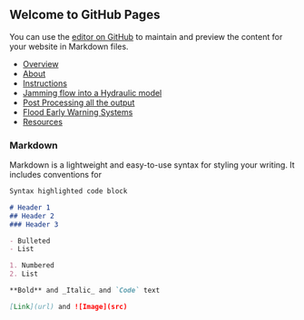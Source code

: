## Welcome to GitHub Pages

You can use the [editor on GitHub](https://github.com/lmillard79/lmillard79.github.io/edit/master/index.md) to maintain and preview the content for your website in Markdown files.

- [Overview](pages/overview.md)
- [About](pages/about.md)
- [Instructions](pages/instructions.md)
- [Jamming flow into a Hydraulic model](pages/project_site.html)
- [Post Processing all the output](pages/nojekyll.html)
- [Flood Early Warning Systems](pages/local_test.html)
- [Resources](pages/resources.html)

### Markdown

Markdown is a lightweight and easy-to-use syntax for styling your writing. It includes conventions for

```markdown
Syntax highlighted code block

# Header 1
## Header 2
### Header 3

- Bulleted
- List

1. Numbered
2. List

**Bold** and _Italic_ and `Code` text

[Link](url) and ![Image](src)
```




